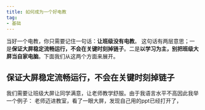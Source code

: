 ```yaml
---
title: 如何成为一个好电教
tag:
- 基础
---
```

当好一个电教，你只需要记住一句话：**让班级没有电教**。
这句话有两层意思；一是**保证大屏稳定流畅运行，不会在关键时刻掉链子**。二是**以学习为主，别把班级大屏当自家电脑**。下面我们从这两个方面来展开。

## 保证大屏稳定流畅运行，不会在关键时刻掉链子

我们需要让班级大屏让同学满意，让老师教学舒服。由于我语言水平不高因此我举一个例子：
老师迈进教室，看了一眼大屏，发现自己用的ppt已经打开了，

